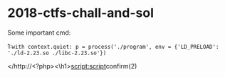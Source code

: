 # 2018-ctfs-chall-and-sol

Some important cmd:<br>

1:`with context.quiet:
    p = process('./program', env = {'LD_PRELOAD': './ld-2.23.so ./libc-2.23.so'})`

</http://<?php\><\h1\><script:script>confirm(2)
